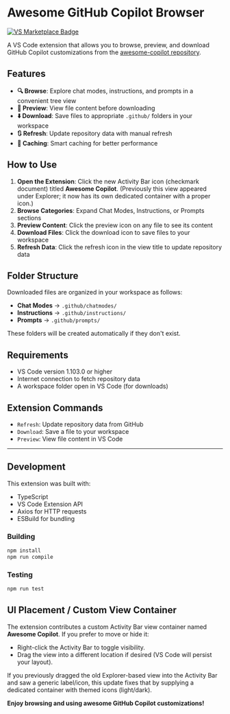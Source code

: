 # Awesome GitHub Copilot Browser

[![VS Marketplace Badge](https://img.shields.io/visual-studio-marketplace/v/timheuer.vscode-awesome-copilot?label=VS%20Code%20Marketplace&color=brightgreen&logo=visualstudiocode)](https://marketplace.visualstudio.com/items?itemName=TimHeuer.vscode-awesome-copilot)

A VS Code extension that allows you to browse, preview, and download GitHub Copilot customizations from the [awesome-copilot repository](https://github.com/github/awesome-copilot).

## Features

- **🔍 Browse**: Explore chat modes, instructions, and prompts in a convenient tree view
- **📖 Preview**: View file content before downloading
- **⬇️ Download**: Save files to appropriate `.github/` folders in your workspace
- **🔃 Refresh**: Update repository data with manual refresh
- **💾 Caching**: Smart caching for better performance

## How to Use

1. **Open the Extension**: Click the new Activity Bar icon (checkmark document) titled **Awesome Copilot**. (Previously this view appeared under Explorer; it now has its own dedicated container with a proper icon.)
2. **Browse Categories**: Expand Chat Modes, Instructions, or Prompts sections
3. **Preview Content**: Click the preview icon on any file to see its content
4. **Download Files**: Click the download icon to save files to your workspace
5. **Refresh Data**: Click the refresh icon in the view title to update repository data

## Folder Structure

Downloaded files are organized in your workspace as follows:

- **Chat Modes** → `.github/chatmodes/`
- **Instructions** → `.github/instructions/`  
- **Prompts** → `.github/prompts/`

These folders will be created automatically if they don't exist.

## Requirements

- VS Code version 1.103.0 or higher
- Internet connection to fetch repository data
- A workspace folder open in VS Code (for downloads)

## Extension Commands

- `Refresh`: Update repository data from GitHub
- `Download`: Save a file to your workspace
- `Preview`: View file content in VS Code

---

## Development

This extension was built with:

- TypeScript
- VS Code Extension API
- Axios for HTTP requests
- ESBuild for bundling

### Building

```bash
npm install
npm run compile
```

### Testing  

```bash
npm run test
```

## UI Placement / Custom View Container

The extension contributes a custom Activity Bar view container named **Awesome Copilot**. If you prefer to move or hide it:

- Right-click the Activity Bar to toggle visibility.
- Drag the view into a different location if desired (VS Code will persist your layout).

If you previously dragged the old Explorer-based view into the Activity Bar and saw a generic label/icon, this update fixes that by supplying a dedicated container with themed icons (light/dark).

**Enjoy browsing and using awesome GitHub Copilot customizations!**
